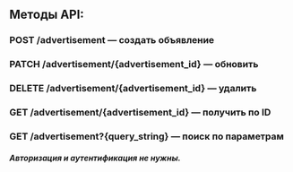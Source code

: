 ## Методы API:
### POST /advertisement — создать объявление
### PATCH /advertisement/{advertisement_id} — обновить
### DELETE /advertisement/{advertisement_id} — удалить
### GET /advertisement/{advertisement_id} — получить по ID
### GET /advertisement?{query_string} — поиск по параметрам
##### Авторизация и аутентификация не нужны.
